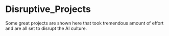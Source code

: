 # Disruptive_Projects
Some great projects are shown here that took tremendous amount of effort and are all set to disrupt the AI culture.

